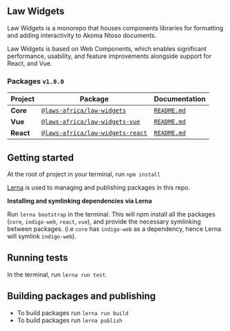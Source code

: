 
## Law Widgets

Law Widgets is a monorepo that houses components libraries for formatting and adding interactivity to Akoma Ntoso documents.

Law Widgets is based on Web Components, which enables significant performance, usability, and feature improvements 
alongside support for React, and Vue.

### Packages `v1.0.0`

| Project | Package                                                                        | Documentation                           |
| ------- |--------------------------------------------------------------------------------|-----------------------------------------|
| **Core** | [`@laws-africa/law-widgets`](https://www.npmjs.com/package/@ionic/core)        | [`README.md`](core/README.md)           
| **Vue** | [`@laws-africa/law-widgets-vue`](https://www.npmjs.com/package/@ionic/vue)     | [`README.md`](packages/vue/README.md)   
| **React** | [`@laws-africa/law-widgets-react`](https://www.npmjs.com/package/@ionic/react) | [`README.md`](packages/react/README.md) 


## Getting started
At the root of project in your terminal, run `npm install`

[Lerna](https://lerna.js.org/) is used to managing and publishing packages in this repo.

**Installing and symlinking dependencies via Lerna**

Run `lerna bootstrap` in the terminal. This will npm install all the packages (`core`, `indigo-web`, `react`, `vue`), 
and provide the necessary symlinking between packages. (i.e `core` has `indigo-web` as a dependency, hence Lerna will
symlink `indigo-web`).

## Running tests 
In the terminal, run `lerna run test`.

## Building packages and publishing
- To build packages run `lerna run build`
- To build packages run `lerna publish`

